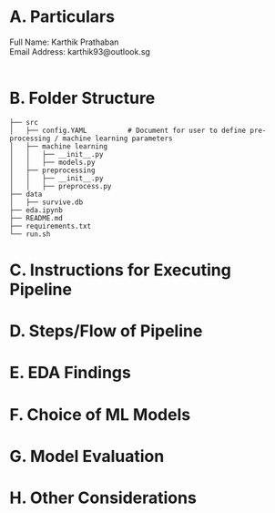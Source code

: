 <H1> A. Particulars </H1>
Full Name: Karthik Prathaban
<br> Email Address: karthik93@outlook.sg <br> <br>

<H1> B. Folder Structure </H1>

```
├── src
│   ├── config.YAML          # Document for user to define pre-processing / machine learning parameters
│   ├── machine learning
│   │   ├── __init__.py
│   │   ├── models.py
│   ├── preprocessing 
│   │   ├── __init__.py
│   │   ├── preprocess.py
├── data
│   ├── survive.db
├── eda.ipynb
├── README.md
├── requirements.txt
└── run.sh
```


<H1> C. Instructions for Executing Pipeline </H1>


<H1> D. Steps/Flow of Pipeline </H1>

<H1> E. EDA Findings </H1>

<H1> F. Choice of ML Models </H1>

<H1> G. Model Evaluation </H1>

<H1> H. Other Considerations </H1>
